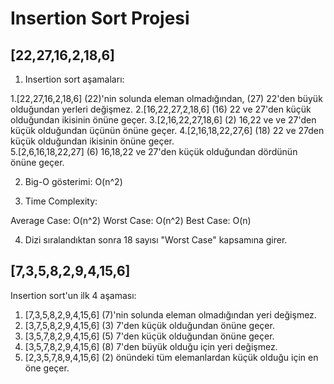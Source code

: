 # Insertion Sort Projesi

## [22,27,16,2,18,6]

1. Insertion sort aşamaları:

1.[22,27,16,2,18,6] (22)'nin solunda eleman olmadığından, (27) 22'den büyük olduğundan yerleri değişmez.
2.[16,22,27,2,18,6] (16) 22 ve 27'den küçük olduğundan ikisinin önüne geçer.
3.[2,16,22,27,18,6] (2) 16,22 ve ve 27'den küçük olduğundan üçünün önüne geçer.
4.[2,16,18,22,27,6] (18) 22 ve 27den küçük olduğundan ikisinin önüne geçer. 	
5.[2,6,16,18,22,27] (6) 16,18,22 ve 27'den küçük olduğundan dördünün önüne geçer.

2. Big-O gösterimi:
O(n^2)

3. Time Complexity:

Average Case: O(n^2)
Worst Case: O(n^2)
Best Case: O(n)

4. Dizi sıralandıktan sonra 18 sayısı "Worst Case" kapsamına girer.


## [7,3,5,8,2,9,4,15,6]

Insertion sort'un ilk 4 aşaması:

1. [7,3,5,8,2,9,4,15,6] (7)'nin solunda eleman olmadığından yeri değişmez.
2. [3,7,5,8,2,9,4,15,6] (3) 7'den küçük olduğundan önüne geçer.
3. [3,5,7,8,2,9,4,15,6] (5) 7'den küçük olduğundan önüne geçer.
4. [3,5,7,8,2,9,4,15,6] (8) 7'den büyük olduğu için yeri değişmez.
5. [2,3,5,7,8,9,4,15,6] (2) önündeki tüm elemanlardan küçük olduğu için en öne geçer.
